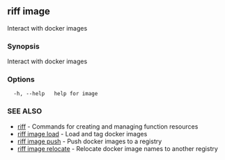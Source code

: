 ## riff image

Interact with docker images

### Synopsis

Interact with docker images

### Options

```
  -h, --help   help for image
```

### SEE ALSO

* [riff](riff.md)	 - Commands for creating and managing function resources
* [riff image load](riff_image_load.md)	 - Load and tag docker images
* [riff image push](riff_image_push.md)	 - Push docker images to a registry
* [riff image relocate](riff_image_relocate.md)	 - Relocate docker image names to another registry

